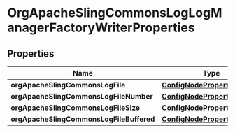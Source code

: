 
# OrgApacheSlingCommonsLogLogManagerFactoryWriterProperties

## Properties
Name | Type | Description | Notes
------------ | ------------- | ------------- | -------------
**orgApacheSlingCommonsLogFile** | [**ConfigNodePropertyString**](ConfigNodePropertyString.md) |  |  [optional]
**orgApacheSlingCommonsLogFileNumber** | [**ConfigNodePropertyInteger**](ConfigNodePropertyInteger.md) |  |  [optional]
**orgApacheSlingCommonsLogFileSize** | [**ConfigNodePropertyString**](ConfigNodePropertyString.md) |  |  [optional]
**orgApacheSlingCommonsLogFileBuffered** | [**ConfigNodePropertyBoolean**](ConfigNodePropertyBoolean.md) |  |  [optional]



